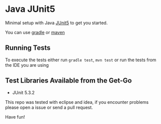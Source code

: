 # Java JUnit5

Minimal setup with Java [JUnit5](https://junit.org/junit5/) to get you started.

You can use [gradle](https://gradle.org/) or [maven](https://maven.apache.org/)

## Running Tests

To execute the tests either run `gradle test`, `mvn test` or run the tests from the IDE you are using

## Test Libraries Available from the Get-Go
- JUnit 5.3.2

This repo was tested with eclipse and idea, if you encounter problems please open a issue or send a pull request.

Have fun!
